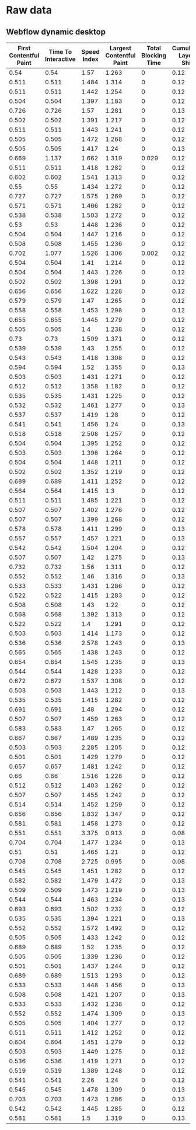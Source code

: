 # Raw data

## Webflow dynamic desktop

| First Contentful Paint | Time To Interactive | Speed Index | Largest Contentful Paint | Total Blocking Time | Cumulative Layout Shift | Total |
| ---------------------- | ------------------- | ----------- | ------------------------ | ------------------- | ----------------------- | ----- |
| 0.54                   | 0.54                | 1.57        | 1.263                    | 0                   | 0.12                    | 0.92  |
| 0.511                  | 0.511               | 1.484       | 1.314                    | 0                   | 0.12                    | 0.92  |
| 0.511                  | 0.511               | 1.442       | 1.254                    | 0                   | 0.12                    | 0.93  |
| 0.504                  | 0.504               | 1.397       | 1.183                    | 0                   | 0.12                    | 0.94  |
| 0.726                  | 0.726               | 1.57        | 1.281                    | 0                   | 0.13                    | 0.92  |
| 0.502                  | 0.502               | 1.391       | 1.217                    | 0                   | 0.12                    | 0.93  |
| 0.511                  | 0.511               | 1.443       | 1.241                    | 0                   | 0.12                    | 0.93  |
| 0.505                  | 0.505               | 1.472       | 1.268                    | 0                   | 0.12                    | 0.93  |
| 0.505                  | 0.505               | 1.417       | 1.24                     | 0                   | 0.13                    | 0.93  |
| 0.669                  | 1.137               | 1.662       | 1.319                    | 0.029               | 0.12                    | 0.92  |
| 0.511                  | 0.511               | 1.418       | 1.282                    | 0                   | 0.12                    | 0.93  |
| 0.602                  | 0.602               | 1.541       | 1.313                    | 0                   | 0.12                    | 0.92  |
| 0.55                   | 0.55                | 1.434       | 1.272                    | 0                   | 0.12                    | 0.93  |
| 0.727                  | 0.727               | 1.575       | 1.269                    | 0                   | 0.12                    | 0.92  |
| 0.571                  | 0.571               | 1.466       | 1.282                    | 0                   | 0.12                    | 0.93  |
| 0.538                  | 0.538               | 1.503       | 1.272                    | 0                   | 0.12                    | 0.93  |
| 0.53                   | 0.53                | 1.448       | 1.236                    | 0                   | 0.12                    | 0.93  |
| 0.504                  | 0.504               | 1.447       | 1.216                    | 0                   | 0.12                    | 0.93  |
| 0.508                  | 0.508               | 1.455       | 1.236                    | 0                   | 0.12                    | 0.93  |
| 0.702                  | 1.077               | 1.526       | 1.306                    | 0.002               | 0.12                    | 0.92  |
| 0.504                  | 0.504               | 1.41        | 1.214                    | 0                   | 0.12                    | 0.93  |
| 0.504                  | 0.504               | 1.443       | 1.226                    | 0                   | 0.12                    | 0.93  |
| 0.502                  | 0.502               | 1.398       | 1.291                    | 0                   | 0.12                    | 0.93  |
| 0.656                  | 0.656               | 1.622       | 1.228                    | 0                   | 0.12                    | 0.92  |
| 0.579                  | 0.579               | 1.47        | 1.265                    | 0                   | 0.12                    | 0.93  |
| 0.558                  | 0.558               | 1.453       | 1.298                    | 0                   | 0.12                    | 0.93  |
| 0.655                  | 0.655               | 1.445       | 1.279                    | 0                   | 0.12                    | 0.93  |
| 0.505                  | 0.505               | 1.4         | 1.238                    | 0                   | 0.12                    | 0.93  |
| 0.73                   | 0.73                | 1.509       | 1.371                    | 0                   | 0.12                    | 0.91  |
| 0.539                  | 0.539               | 1.43        | 1.255                    | 0                   | 0.12                    | 0.93  |
| 0.543                  | 0.543               | 1.418       | 1.308                    | 0                   | 0.12                    | 0.92  |
| 0.594                  | 0.594               | 1.52        | 1.355                    | 0                   | 0.13                    | 0.92  |
| 0.503                  | 0.503               | 1.431       | 1.271                    | 0                   | 0.12                    | 0.93  |
| 0.512                  | 0.512               | 1.358       | 1.182                    | 0                   | 0.12                    | 0.94  |
| 0.535                  | 0.535               | 1.431       | 1.225                    | 0                   | 0.12                    | 0.93  |
| 0.532                  | 0.532               | 1.461       | 1.277                    | 0                   | 0.13                    | 0.92  |
| 0.537                  | 0.537               | 1.419       | 1.28                     | 0                   | 0.12                    | 0.93  |
| 0.541                  | 0.541               | 1.456       | 1.24                     | 0                   | 0.13                    | 0.93  |
| 0.518                  | 0.518               | 2.508       | 1.257                    | 0                   | 0.12                    | 0.89  |
| 0.504                  | 0.504               | 1.395       | 1.252                    | 0                   | 0.12                    | 0.93  |
| 0.503                  | 0.503               | 1.396       | 1.264                    | 0                   | 0.12                    | 0.93  |
| 0.504                  | 0.504               | 1.448       | 1.211                    | 0                   | 0.12                    | 0.93  |
| 0.502                  | 0.502               | 1.352       | 1.219                    | 0                   | 0.12                    | 0.94  |
| 0.689                  | 0.689               | 1.411       | 1.252                    | 0                   | 0.12                    | 0.93  |
| 0.564                  | 0.564               | 1.415       | 1.3                      | 0                   | 0.12                    | 0.93  |
| 0.511                  | 0.511               | 1.485       | 1.221                    | 0                   | 0.12                    | 0.93  |
| 0.507                  | 0.507               | 1.402       | 1.276                    | 0                   | 0.12                    | 0.93  |
| 0.507                  | 0.507               | 1.399       | 1.268                    | 0                   | 0.12                    | 0.93  |
| 0.578                  | 0.578               | 1.411       | 1.299                    | 0                   | 0.13                    | 0.93  |
| 0.557                  | 0.557               | 1.457       | 1.221                    | 0                   | 0.13                    | 0.93  |
| 0.542                  | 0.542               | 1.504       | 1.204                    | 0                   | 0.12                    | 0.93  |
| 0.507                  | 0.507               | 1.42        | 1.275                    | 0                   | 0.13                    | 0.93  |
| 0.732                  | 0.732               | 1.56        | 1.311                    | 0                   | 0.12                    | 0.92  |
| 0.552                  | 0.552               | 1.46        | 1.316                    | 0                   | 0.13                    | 0.92  |
| 0.533                  | 0.533               | 1.431       | 1.286                    | 0                   | 0.12                    | 0.93  |
| 0.522                  | 0.522               | 1.415       | 1.283                    | 0                   | 0.12                    | 0.93  |
| 0.508                  | 0.508               | 1.43        | 1.22                     | 0                   | 0.12                    | 0.93  |
| 0.568                  | 0.568               | 1.392       | 1.313                    | 0                   | 0.12                    | 0.93  |
| 0.522                  | 0.522               | 1.4         | 1.291                    | 0                   | 0.12                    | 0.93  |
| 0.503                  | 0.503               | 1.414       | 1.173                    | 0                   | 0.12                    | 0.94  |
| 0.536                  | 0.536               | 2.578       | 1.243                    | 0                   | 0.13                    | 0.88  |
| 0.565                  | 0.565               | 1.438       | 1.243                    | 0                   | 0.12                    | 0.93  |
| 0.654                  | 0.654               | 1.545       | 1.235                    | 0                   | 0.13                    | 0.92  |
| 0.544                  | 0.544               | 1.428       | 1.233                    | 0                   | 0.12                    | 0.93  |
| 0.672                  | 0.672               | 1.537       | 1.308                    | 0                   | 0.12                    | 0.92  |
| 0.503                  | 0.503               | 1.443       | 1.212                    | 0                   | 0.13                    | 0.93  |
| 0.535                  | 0.535               | 1.415       | 1.282                    | 0                   | 0.12                    | 0.93  |
| 0.691                  | 0.691               | 1.48        | 1.294                    | 0                   | 0.12                    | 0.92  |
| 0.507                  | 0.507               | 1.459       | 1.263                    | 0                   | 0.12                    | 0.93  |
| 0.583                  | 0.583               | 1.47        | 1.265                    | 0                   | 0.12                    | 0.93  |
| 0.667                  | 0.667               | 1.489       | 1.235                    | 0                   | 0.12                    | 0.93  |
| 0.503                  | 0.503               | 2.285       | 1.205                    | 0                   | 0.12                    | 0.90  |
| 0.501                  | 0.501               | 1.429       | 1.279                    | 0                   | 0.12                    | 0.93  |
| 0.657                  | 0.657               | 1.481       | 1.242                    | 0                   | 0.12                    | 0.93  |
| 0.66                   | 0.66                | 1.516       | 1.228                    | 0                   | 0.12                    | 0.93  |
| 0.512                  | 0.512               | 1.403       | 1.262                    | 0                   | 0.12                    | 0.93  |
| 0.507                  | 0.507               | 1.455       | 1.242                    | 0                   | 0.12                    | 0.93  |
| 0.514                  | 0.514               | 1.452       | 1.259                    | 0                   | 0.12                    | 0.93  |
| 0.656                  | 0.656               | 1.832       | 1.347                    | 0                   | 0.12                    | 0.90  |
| 0.581                  | 0.581               | 1.458       | 1.273                    | 0                   | 0.12                    | 0.93  |
| 0.551                  | 0.551               | 3.375       | 0.913                    | 0                   | 0.08                    | 0.90  |
| 0.704                  | 0.704               | 1.477       | 1.234                    | 0                   | 0.13                    | 0.93  |
| 0.51                   | 0.51                | 1.465       | 1.21                     | 0                   | 0.12                    | 0.93  |
| 0.708                  | 0.708               | 2.725       | 0.995                    | 0                   | 0.08                    | 0.91  |
| 0.545                  | 0.545               | 1.451       | 1.282                    | 0                   | 0.12                    | 0.93  |
| 0.582                  | 0.582               | 1.479       | 1.472                    | 0                   | 0.13                    | 0.91  |
| 0.509                  | 0.509               | 1.473       | 1.219                    | 0                   | 0.13                    | 0.93  |
| 0.544                  | 0.544               | 1.463       | 1.234                    | 0                   | 0.13                    | 0.93  |
| 0.693                  | 0.693               | 1.502       | 1.232                    | 0                   | 0.12                    | 0.93  |
| 0.535                  | 0.535               | 1.394       | 1.221                    | 0                   | 0.13                    | 0.93  |
| 0.552                  | 0.552               | 1.572       | 1.492                    | 0                   | 0.12                    | 0.91  |
| 0.505                  | 0.505               | 1.433       | 1.242                    | 0                   | 0.12                    | 0.93  |
| 0.689                  | 0.689               | 1.52        | 1.235                    | 0                   | 0.12                    | 0.93  |
| 0.505                  | 0.505               | 1.339       | 1.236                    | 0                   | 0.12                    | 0.94  |
| 0.501                  | 0.501               | 1.437       | 1.244                    | 0                   | 0.12                    | 0.93  |
| 0.689                  | 0.689               | 1.513       | 1.293                    | 0                   | 0.12                    | 0.92  |
| 0.533                  | 0.533               | 1.448       | 1.456                    | 0                   | 0.13                    | 0.91  |
| 0.508                  | 0.508               | 1.421       | 1.207                    | 0                   | 0.13                    | 0.93  |
| 0.533                  | 0.533               | 1.432       | 1.238                    | 0                   | 0.12                    | 0.93  |
| 0.552                  | 0.552               | 1.474       | 1.309                    | 0                   | 0.13                    | 0.92  |
| 0.505                  | 0.505               | 1.404       | 1.277                    | 0                   | 0.12                    | 0.93  |
| 0.511                  | 0.511               | 1.412       | 1.252                    | 0                   | 0.12                    | 0.93  |
| 0.604                  | 0.604               | 1.451       | 1.279                    | 0                   | 0.12                    | 0.93  |
| 0.503                  | 0.503               | 1.449       | 1.275                    | 0                   | 0.12                    | 0.93  |
| 0.536                  | 0.536               | 1.419       | 1.271                    | 0                   | 0.12                    | 0.93  |
| 0.519                  | 0.519               | 1.389       | 1.248                    | 0                   | 0.12                    | 0.93  |
| 0.541                  | 0.541               | 2.26        | 1.24                     | 0                   | 0.12                    | 0.89  |
| 0.545                  | 0.545               | 1.478       | 1.309                    | 0                   | 0.13                    | 0.92  |
| 0.703                  | 0.703               | 1.473       | 1.286                    | 0                   | 0.13                    | 0.92  |
| 0.542                  | 0.542               | 1.445       | 1.285                    | 0                   | 0.12                    | 0.93  |
| 0.581                  | 0.581               | 1.5         | 1.319                    | 0                   | 0.13                    | 0.92  |
